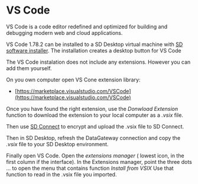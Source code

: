 # VS Code

VS Code is a code editor redefined and optimized for building and debugging modern web and cloud applications.

VS Code 1.78.2 can be installed to a SD Desktop virtual machine with [SD software installer](./sd-software-installer.md).
The installation creates a desktop button for VS Code

The VS Code instalation does not include any extensions. However you can add them yourself.

On you own computer open VS Cone extension library:

*   [https://marketplace.visualstudio.com/VSCode](https://marketplace.visualstudio.com/VSCode)

Once you have found the right extension, use the _Donwload Extension_ function to
download the extension to your local computer as a _.vsix_ file.

Then use [SD Connect](https://sd-connect.csc.fi) to encrypt and upload the .vsix file to SD Connect.

Then in SD Desktop, refresh the DataGateway connection and copy the _.vsix_ file to your
SD Desktop environment.

Finally open VS Code. Open the _extensions manager_ ( lowest icon, in the first column if the interface).
In the Extensions manager, point the three dots ... to open the menu that contains function _Install from VSIX_
Use that function to read in the .vsix file you imported.
